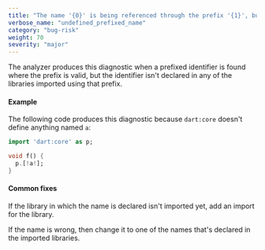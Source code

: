 ```yaml
---
title: "The name '{0}' is being referenced through the prefix '{1}', but it isn't defined in any of the libraries imported using that prefix"
verbose_name: "undefined_prefixed_name"
category: "bug-risk"
weight: 70
severity: "major"
---
```

The analyzer produces this diagnostic when a prefixed identifier is found
where the prefix is valid, but the identifier isn't declared in any of the
libraries imported using that prefix.

#### Example

The following code produces this diagnostic because `dart:core` doesn't
define anything named `a`:

```dart
import 'dart:core' as p;

void f() {
  p.[!a!];
}
```

#### Common fixes

If the library in which the name is declared isn't imported yet, add an
import for the library.

If the name is wrong, then change it to one of the names that's declared in
the imported libraries.
